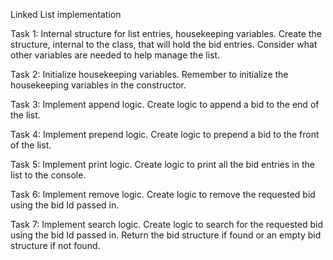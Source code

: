 Linked List implementation

Task 1: Internal structure for list entries, housekeeping variables.
Create the structure, internal to the class, that will hold the bid entries. Consider what other variables are needed to help manage the list.

Task 2: Initialize housekeeping variables.
Remember to initialize the housekeeping variables in the constructor.

Task 3: Implement append logic.
Create logic to append a bid to the end of the list.

Task 4: Implement prepend logic.
Create logic to prepend a bid to the front of the list.

Task 5: Implement print logic.
Create logic to print all the bid entries in the list to the console.

Task 6: Implement remove logic.
Create logic to remove the requested bid using the bid Id passed in.

Task 7: Implement search logic.
Create logic to search for the requested bid using the bid Id passed in. Return the bid structure if found or an empty bid structure if not found.
